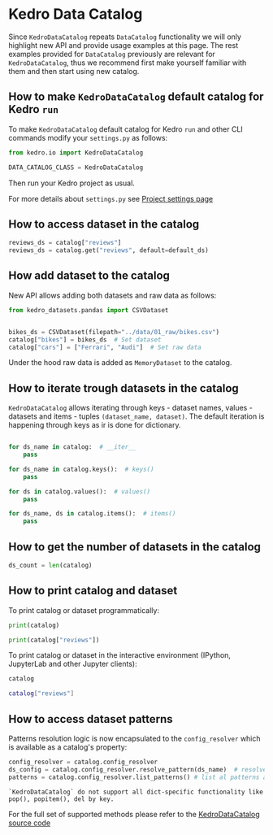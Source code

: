 # Kedro Data Catalog

Since `KedroDataCatalog` repeats `DataCatalog` functionality we will only highlight new API and provide usage examples at this page.
The rest examples provided for `DataCatalog` previously are relevant for `KedroDataCatalog`, thus we recommend first make yourself familiar with them and then start using new catalog.

## How to make `KedroDataCatalog` default catalog for Kedro `run`

To make `KedroDataCatalog` default catalog for Kedro `run` and other CLI commands modify your `settings.py` as follows:

```python
from kedro.io import KedroDataCatalog

DATA_CATALOG_CLASS = KedroDataCatalog
```

Then run your Kedro project as usual.

For more details about `settings.py` see [Project settings page](../kedro_project_setup/settings.md)

## How to access dataset in the catalog

```python
reviews_ds = catalog["reviews"]
reviews_ds = catalog.get("reviews", default=default_ds)
```

## How add dataset to the catalog

New API allows adding both datasets and raw data as follows:

```python
from kedro_datasets.pandas import CSVDataset


bikes_ds = CSVDataset(filepath="../data/01_raw/bikes.csv")
catalog["bikes"] = bikes_ds  # Set dataset
catalog["cars"] = ["Ferrari", "Audi"]  # Set raw data
```

Under the hood raw data is added as `MemoryDataset` to the catalog.

## How to iterate trough datasets in the catalog

`KedroDataCatalog` allows iterating through keys - dataset names, values - datasets and items - tuples `(dataset_name, dataset)`. The default iteration is happening through keys as ir is done for dictionary.

```python

for ds_name in catalog:  # __iter__
    pass

for ds_name in catalog.keys():  # keys()
    pass

for ds in catalog.values():  # values()
    pass

for ds_name, ds in catalog.items():  # items()
    pass
```

## How to get the number of datasets in the catalog

```python
ds_count = len(catalog)
```

## How to print catalog and dataset

To print catalog or dataset programmatically:

```python
print(catalog)

print(catalog["reviews"])
```

To print catalog or dataset in the interactive environment (IPython, JupyterLab and other Jupyter clients):

```bash
catalog

catalog["reviews"]
```

## How to access dataset patterns

Patterns resolution logic is now encapsulated to the `config_resolver` which is available as a catalog's property:

```python
config_resolver = catalog.config_resolver
ds_config = catalog.config_resolver.resolve_pattern(ds_name)  # resolve dataset patterns
patterns = catalog.config_resolver.list_patterns() # list al patterns available in the catalog
```

```{note}
`KedroDataCatalog` do not support all dict-specific functionality like pop(), popitem(), del by key.
```

For the full set of supported methods please refer to the [KedroDataCatalog source code](https://github.com/kedro-org/kedro/blob/main/kedro/io/kedro_data_catalog.py)
